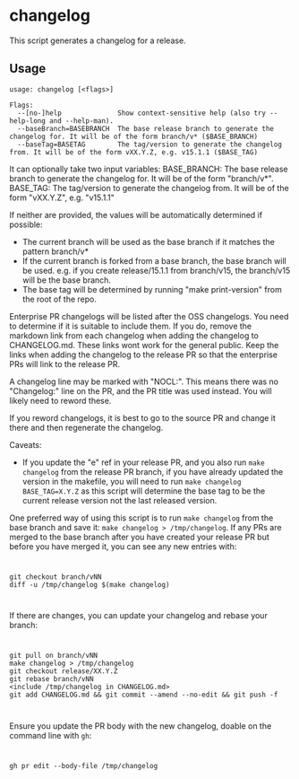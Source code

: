 # changelog

This script generates a changelog for a release.

## Usage

```
usage: changelog [<flags>]

Flags:
  --[no-]help              Show context-sensitive help (also try --help-long and --help-man).
  --baseBranch=BASEBRANCH  The base release branch to generate the changelog for. It will be of the form branch/v* ($BASE_BRANCH)
  --baseTag=BASETAG        The tag/version to generate the changelog from. It will be of the form vXX.Y.Z, e.g. v15.1.1 ($BASE_TAG)
```

It can optionally take two input variables: BASE_BRANCH: The base release
branch to generate the changelog for. It will be of the form "branch/v*".
BASE_TAG: The tag/version to generate the changelog from. It will be of the
form "vXX.Y.Z", e.g. "v15.1.1"


If neither are provided, the values will be automatically determined if
possible:
* The current branch will be used as the base branch if it matches the
  pattern branch/v*
* If the current branch is forked from a base branch, the base branch will be
  used. e.g. if you create release/15.1.1 from branch/v15, the branch/v15
  will be the base branch.
* The base tag will be determined by running "make print-version" from the
  root of the repo.


Enterprise PR changelogs will be listed after the OSS changelogs. You need to
determine if it is suitable to include them. If you do, remove the markdown
link from each changelog when adding the changelog to CHANGELOG.md. These
links wont work for the general public. Keep the links when adding the
changelog to the release PR so that the enterprise PRs will link to the
release PR.


A changelog line may be marked with "NOCL:". This means there was no
"Changelog:" line on the PR, and the PR title was used instead. You will
likely need to reword these.


If you reword changelogs, it is best to go to the source PR and change it
there and then regenerate the changelog.


Caveats:
* If you update the "e" ref in your release PR, and you also run `make
  changelog` from the release PR branch, if you have already updated the
  version in the makefile, you will need to run `make changelog
  BASE_TAG=X.Y.Z` as this script will determine the base tag to be the
  current release version not the last released version.


One preferred way of using this script is to run `make changelog` from the
base branch and save it: `make changelog > /tmp/changelog`. If any PRs are
merged to the base branch after you have created your release PR but before
you have merged it, you can see any new entries with:
#
    git checkout branch/vNN
    diff -u /tmp/changelog $(make changelog)
#
If there are changes, you can update your changelog and rebase your branch:
#
    git pull on branch/vNN
    make changelog > /tmp/changelog
    git checkout release/XX.Y.Z
    git rebase branch/vNN
    <include /tmp/changelog in CHANGELOG.md>
    git add CHANGELOG.md && git commit --amend --no-edit && git push -f
#
Ensure you update the PR body with the new changelog, doable on the command
line with `gh`:
#
    gh pr edit --body-file /tmp/changelog
#